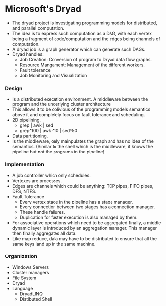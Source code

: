 Microsoft's Dryad
=================

- The dryad project is investigating programming models for distributed, and parallel computation.
- The idea is to express such computation as a DAG, with each vertex being a fragment of code/computation and the edges being channels of computation.
- A dryad job is a graph generator which can generate such DAGs.
- Dryad handles:
  - Job Creation: Conversion of program to Dryad data flow graphs.
  - Resource Mangament: Management of the different workers.
  - Fault tolerance
  - Job Monitoring and Visualization

### Design
- Is a distributed execution environment. A middleware between the program and the underlying cluster architecture.
- This allows it to be oblivious of the programming models semantics above it and completely focus on fault tolerance and scheduling.
- 2D pipelining.
  - grep | awk | sed
  - grep^100 | awk ^10 | sed^50
- Data partitioning.
- Is the middleware, only mainpulates the graph and has no idea of the semantics. (Similar to the shell which is the middleware, it knows the pipeline but not the programs in the pipeline).

### Implementation
- A job controller which only schedules.
- Vertexes are processes.
- Edges are channels which could be anything: TCP pipes, FIFO pipes, DFS, NTFS.
- Fault Tolerance
  - Every vertex stage in the pipeline has a stage manager.
  - Every connection between two stages has a connection manager.
  - These handle failures.
  - Duplication for faster execution is also managed by them.
- For associative operations which need to be aggregated finally, a middle dynamic layer is introduced by an aggregation manager. This manager then finally aggregates all data.
- Like map reduce, data may have to be distributed to ensure that all the same keys land up in the same machine.

### Organization
- Windows Servers
- Cluster managers
- File System
- Dryad
- Language
  - DryadLINQ
  - Distibuted Shell
